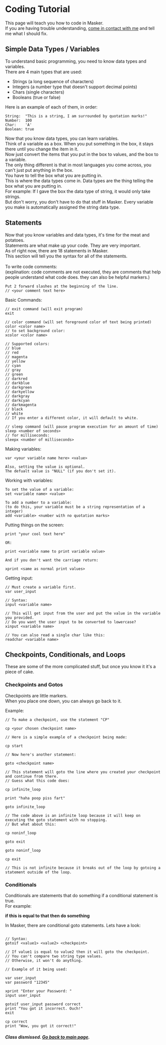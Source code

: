 # Coding Tutorial
This page will teach you how to code in Masker.<br>
If you are having trouble understanding, [come in contact with me](mailto:mail@stencylxd.ga) and tell me what I should fix.
## Simple Data Types / Variables
To understand basic programming, you need to know data types and variables.<br>
There are 4 main types that are used:
- Strings (a long sequence of characters)
- Integers (a number type that doesn't support decimal points)
- Chars (single characters)
- Booleans (true or false)

Here is an example of each of them, in order:
```
String:  "This is a string, I am surrounded by quotation marks!"
Number:  100
Char:    'A'
Boolean: true
```
Now that you know data types, you can learn variables.<br>
Think of a variable as a box. When you put something in the box, it stays there until you change the item in it.<br>
Now just convert the items that you put in the box to values, and the box to a variable.<br>
The only thing different is that in most languages you come across, you can't just put anything in the box.<br>
You have to tell the box what you are putting in.<br>
This is where the data types come in. Data types are the thing telling the box what you are putting in.<br>
For example: If I gave the box the data type of string, it would only take strings.<br>
But don't worry, you don't have to do that stuff in Masker. Every variable you make is automatically assigned the string data type.

## Statements
Now that you know variables and data types, it's time for the meat and potatoes.<br>
Statements are what make up your code. They are very important.<br>
As of right now, there are 18 statements in Masker.<br>
This section will tell you the syntax for all of the statements.
<br><br>
To write code comments:<br>
(explination: code comments are not executed, they are comments that help people understand what code does. they can also be helpful markers.)
```
Put 2 forward slashes at the beginning of the line.
// <your comment text here>
```

Basic Commands:
```
// exit command (will exit program)
exit

// color command (will set foreground color of text being printed)
color <color name>
// to set background color:
xcolor <color name>

// Supported colors:
// blue
// red
// magenta
// yellow
// cyan
// gray
// green
// darkred
// darkblue
// darkgreen
// darkyellow
// darkgray
// darkcyan
// darkmagenta
// black
// white
// If you enter a different color, it will default to white.

// sleep command (will pause program execution for an amount of time)
sleep <number of seconds>
// for milliseconds:
sleepx <number of milliseconds>
```

Making variables:
```
var <your variable name here> <value>

Also, setting the value is optional.
The defualt value is "NULL" (if you don't set it).
```

Working with variables:
```
To set the value of a variable:
set <variable name> <value>

To add a number to a variable:
(to do this, your variable must be a string representation of a integer)
add <variable> <number with no quotation marks>

```

Putting things on the screen:
```
print "your cool text here"

OR:

print <variable name to print variable value>

And if you don't want the carriage return:

xprint <same as normal print values>
```

Getting input:
```
// Must create a variable first.
var user_input

// Syntax:
input <variable name>

// This will get input from the user and put the value in the variable you provided.
// Do you want the user input to be converted to lowercase?
xinput <variable name>

// You can also read a single char like this:
readchar <variable name>
```

## Checkpoints, Conditionals, and Loops
These are some of the more complicated stuff, but once you know it it's a piece of cake.
### Checkpoints and Gotos

Checkpoints are little markers.<br>
When you place one down, you can always go back to it.<br>

Example:
```
// To make a checkpoint, use the statement "CP"

cp <your chosen checkpoint name>

// Here is a simple example of a checkpoint being made:

cp start

// Now here's another statement:

goto <checkpoint name>

// This statement will goto the line where you created your checkpoint and continue from there.
// Guess what this code does:

cp infinite_loop

print "haha poop piss fart"

goto infinite_loop

// The code above is an infinite loop because it will keep on executing the goto statement with no stopping.
// But what about this:

cp noninf_loop

goto exit

goto noninf_loop

cp exit

// This is not infinite because it breaks out of the loop by gotoing a statement outside of the loop.
```

### Conditionals

Conditionals are statements that do something if a conditional statement is true.<br>
For example:

**if this is equal to that then do something**

In Masker, there are conditional goto statements. Lets have a look:

```

// Syntax:
gotoif <value1> <value2> <checkpoint>

// If value1 is equal to value2 then it will goto the checkpoint.
// You can't compare two string type values.
// Otherwise, it won't do anything.

// Example of it being used:

var user_input
var password "12345"

xprint "Enter your Password: "
input user_input

gotoif user_input password correct
print "You got it incorrect. Ouch!"
exit

cp correct
print "Wow, you got it correct!"
```

##### Class dismissed. [Go back to main page](https://stencylxd.github.io/masker).